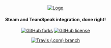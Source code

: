 <div align="center">

[![Logo](https://raw.githubusercontent.com/dalexhd/SteamSpeak/master/docs/assets/images/icons/apple-touch-icon.png)](https://dalexhd.github.io/SteamSpeak/)

#### Steam and TeamSpeak integration, done right!

[![GitHub forks](https://img.shields.io/github/forks/dalexhd/SteamSpeak?label=Forks)](https://github.com/dalexhd/SteamSpeak/network)
[![GitHub license](https://img.shields.io/github/license/dalexhd/SteamSpeak?label=License)](https://github.com/dalexhd/SteamSpeak)

[![Travis (.com) branch](https://img.shields.io/travis/com/dalexhd/SteamSpeak/master?label=Tavis&logo=travis)](https://travis-ci.com/dalexhd/SteamSpeak)

</div>
